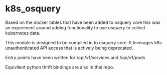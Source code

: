 # k8s_osquery

Based on the docker tables that have been added to osquery core this was an experiment around adding functionality to use osquery to collect kubernetes data.

This module is designed to be compiled in to osquery core. It leverages k8s unauthenticated API access that is actively being deprecated.

Entry points have been written for /api/v1/services and /api/v1/pods

Equivilent python thrift bindings are also in thei repo.
